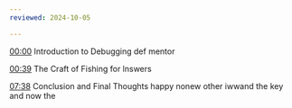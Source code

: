 ```yaml
---
reviewed: 2024-10-05

---
```

[00:00](https://www.youtube.com/watch?v=lXpj4R4pUhE&t=0s) Introduction to Debugging
def mentor

[00:39](https://www.youtube.com/watch?v=lXpj4R4pUhE&t=39s) The Craft of Fishing for lnswers

[07:38](https://www.youtube.com/watch?v=lXpj4R4pUhE&t=458s) Conclusion and Final Thoughts
happy 
nonew other iwwand the key and now the  
